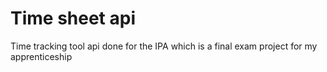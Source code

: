# Time sheet api
Time tracking tool api done for the IPA which is a final exam project for my apprenticeship




